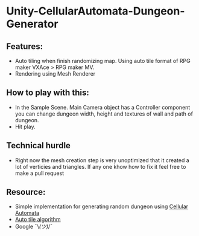 # Unity-CellularAutomata-Dungeon-Generator

## Features:
- Auto tiling when finish randomizing map. Using auto tile format of RPG maker VXAce > RPG maker MV.
- Rendering using Mesh Renderer

## How to play with this:
- In the Sample Scene. Main Camera object has a Controller component you can change dungeon width, height and textures of wall and path of dungeon.
- Hit play.

## Technical hurdle
- Right now the mesh creation step is very unoptimized that it created a lot of verticies and triangles. If any one khow how to fix it feel free to make a pull request

## Resource:
- Simple implementation for generating random dungeon using [Cellular Automata](https://gamedevelopment.tutsplus.com/tutorials/generate-random-cave-levels-using-cellular-automata--gamedev-9664)
- [Auto tile algorithm](http://thepowertobringlight.blogspot.com/2016/11/autotiles-formats-and-algorithms.html)
- Google ¯\\_(ツ)_/¯
